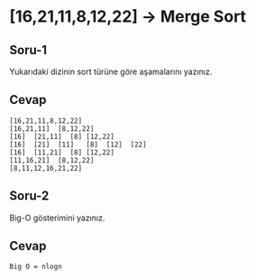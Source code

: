 # [16,21,11,8,12,22] -> Merge Sort
## Soru-1
Yukarıdaki dizinin sort türüne göre aşamalarını yazınız.
## Cevap
``` 
[16,21,11,8,12,22]
[16,21,11]  [8,12,22]
[16]  [21,11]  [8] [12,22]
[16]  [21]  [11]   [8]  [12]  [22]
[16]  [11,21]  [8] [12,22]
[11,16,21]  [8,12,22]
[8,11,12,16,21,22]

```

## Soru-2
Big-O gösterimini yazınız.
## Cevap
``` 
Big O = nlogn
``` 